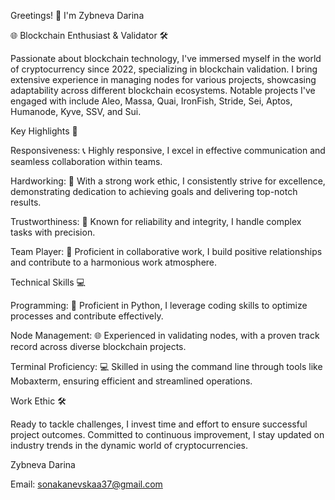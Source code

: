 Greetings! 👋 I'm Zybneva Darina

🌐 Blockchain Enthusiast & Validator 🛠️

Passionate about blockchain technology, I've immersed myself in the world of cryptocurrency since 2022, specializing in blockchain validation. I bring extensive experience in managing nodes for various projects, showcasing adaptability across different blockchain ecosystems. Notable projects I've engaged with include Aleo, Massa, Quai, IronFish, Stride, Sei, Aptos, Humanode, Kyve, SSV, and Sui.

Key Highlights 🌟

Responsiveness: 📞 Highly responsive, I excel in effective communication and seamless collaboration within teams.

Hardworking: 💪 With a strong work ethic, I consistently strive for excellence, demonstrating dedication to achieving goals and delivering top-notch results.

Trustworthiness: 🤝 Known for reliability and integrity, I handle complex tasks with precision.

Team Player: 🤹 Proficient in collaborative work, I build positive relationships and contribute to a harmonious work atmosphere.

Technical Skills 💻

Programming: 🐍 Proficient in Python, I leverage coding skills to optimize processes and contribute effectively.

Node Management: 🌐 Experienced in validating nodes, with a proven track record across diverse blockchain projects.

Terminal Proficiency: 💻 Skilled in using the command line through tools like Mobaxterm, ensuring efficient and streamlined operations.

Work Ethic 🛠️

Ready to tackle challenges, I invest time and effort to ensure successful project outcomes. Committed to continuous improvement, I stay updated on industry trends in the dynamic world of cryptocurrencies.

Zybneva Darina

Email: sonakanevskaa37@gmail.com
